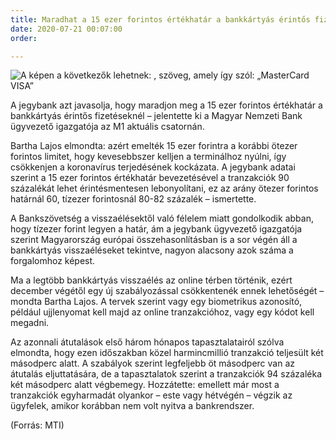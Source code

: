 ```yaml
---
title: Maradhat a 15 ezer forintos értékhatár a bankkártyás érintős fizetéseknél
date: 2020-07-21 00:07:00
order: 

---
```


![A képen a következők lehetnek: , szöveg, amely így szól: „MasterCard VISA”](https://scontent-vie1-1.xx.fbcdn.net/v/t1.0-9/109670643_995023497597155_5205179208397657142_n.png?_nc_cat=103&_nc_sid=8024bb&_nc_ohc=HJeeuUoIO_AAX-fHZaL&_nc_ht=scontent-vie1-1.xx&oh=e91e6262984820a6b22e5949f7976c2d&oe=5F5EB3B4)

A jegybank azt javasolja, hogy maradjon meg a 15 ezer forintos értékhatár a bankkártyás érintős fizetéseknél – jelentette ki a Magyar Nemzeti Bank ügyvezető igazgatója az M1 aktuális csatornán.

Bartha Lajos elmondta: azért emelték 15 ezer forintra a korábbi ötezer forintos limitet, hogy kevesebbszer kelljen a terminálhoz nyúlni, így csökkenjen a koronavírus terjedésének kockázata. A jegybank adatai szerint a 15 ezer forintos értékhatár bevezetésével a tranzakciók 90 százalékát lehet érintésmentesen lebonyolítani, ez az arány ötezer forintos határnál 60, tízezer forintosnál 80-82 százalék – ismertette.

A Bankszövetség a visszaélésektől való félelem miatt gondolkodik abban, hogy tízezer forint legyen a határ, ám a jegybank ügyvezető igazgatója szerint Magyarország európai összehasonlításban is a sor végén áll a bankkártyás visszaéléseket tekintve, nagyon alacsony azok száma a forgalomhoz képest.

Ma a legtöbb bankkártyás visszaélés az online térben történik, ezért december végétől egy új szabályozással csökkentenék ennek lehetőségét – mondta Bartha Lajos. A tervek szerint vagy egy biometrikus azonosító, például ujjlenyomat kell majd az online tranzakcióhoz, vagy egy kódot kell megadni.

Az azonnali átutalások első három hónapos tapasztalatairól szólva elmondta, hogy ezen időszakban közel harmincmillió tranzakció teljesült két másodperc alatt. A szabályok szerint legfeljebb öt másodperc van az átutalás eljuttatására, de a tapasztalatok szerint a tranzakciók 94 százaléka két másodperc alatt végbemegy. Hozzátette: emellett már most a tranzakciók egyharmadát olyankor – este vagy hétvégén – végzik az ügyfelek, amikor korábban nem volt nyitva a bankrendszer.

(Forrás: MTI)